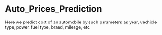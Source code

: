 # Auto_Prices_Prediction
Here we predict cost of an automobile by such parameters as year, vechicle type, power, fuel type, brand, mileage, etc.
